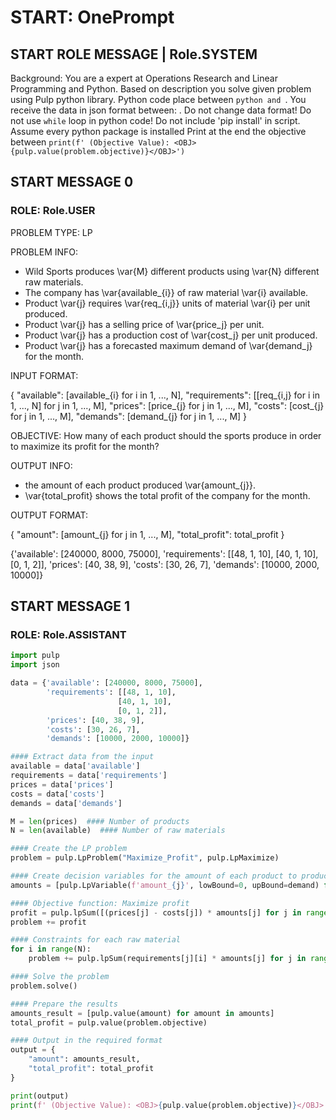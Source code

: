 # START: OnePrompt 
## START ROLE MESSAGE | Role.SYSTEM 
Background: You are a expert at Operations Research and Linear Programming and Python. Based on description you solve given problem using Pulp python library. Python code place between ```python and ```. You receive the data in json format between: <DATA></DATA>. Do not change data format! Do not use `while` loop in python code! Do not include 'pip install' in script. Assume every python package is installed Print at the end the objective between <OBJ></OBJ> `print(f' (Objective Value): <OBJ>{pulp.value(problem.objective)}</OBJ>')`  
## START MESSAGE 0 
### ROLE: Role.USER
<DESCRIPTION>
PROBLEM TYPE: LP

PROBLEM INFO:

- Wild Sports produces \var{M} different products using \var{N} different raw materials.
- The company has \var{available_{i}} of raw material \var{i} available.
- Product \var{j} requires \var{req_{i,j}} units of material \var{i} per unit produced.
- Product \var{j} has a selling price of \var{price_j} per unit.
- Product \var{j} has a production cost of \var{cost_j} per unit produced.
- Product \var{j} has a forecasted maximum demand of \var{demand_j} for the month.

INPUT FORMAT: 

{
    "available": [available_{i} for i in 1, ..., N],
    "requirements": [[req_{i,j} for i in 1, ..., N] for j in 1, ..., M],
    "prices": [price_{j} for j in 1, ..., M],
    "costs": [cost_{j} for j in 1, ..., M],
    "demands": [demand_{j} for j in 1, ..., M]
}

OBJECTIVE: How many of each product should the sports produce in order to maximize its profit for the month?

OUTPUT INFO:

- the amount of each product produced \var{amount_{j}}.
- \var{total_profit} shows the total profit of the company for the month.

OUTPUT FORMAT:

{
    "amount": [amount_{j} for j in 1, ..., M],
    "total_profit": total_profit
}

</DESCRIPTION>
<DATA>
{'available': [240000, 8000, 75000], 'requirements': [[48, 1, 10], [40, 1, 10], [0, 1, 2]], 'prices': [40, 38, 9], 'costs': [30, 26, 7], 'demands': [10000, 2000, 10000]}</DATA>


## START MESSAGE 1 
### ROLE: Role.ASSISTANT
```python
import pulp
import json

data = {'available': [240000, 8000, 75000], 
        'requirements': [[48, 1, 10], 
                        [40, 1, 10], 
                        [0, 1, 2]], 
        'prices': [40, 38, 9], 
        'costs': [30, 26, 7], 
        'demands': [10000, 2000, 10000]}

#### Extract data from the input
available = data['available']
requirements = data['requirements']
prices = data['prices']
costs = data['costs']
demands = data['demands']

M = len(prices)  #### Number of products
N = len(available)  #### Number of raw materials

#### Create the LP problem
problem = pulp.LpProblem("Maximize_Profit", pulp.LpMaximize)

#### Create decision variables for the amount of each product to produce
amounts = [pulp.LpVariable(f'amount_{j}', lowBound=0, upBound=demand) for j, demand in enumerate(demands)]

#### Objective function: Maximize profit
profit = pulp.lpSum([(prices[j] - costs[j]) * amounts[j] for j in range(M)])
problem += profit

#### Constraints for each raw material
for i in range(N):
    problem += pulp.lpSum(requirements[j][i] * amounts[j] for j in range(M)) <= available[i]

#### Solve the problem
problem.solve()

#### Prepare the results
amounts_result = [pulp.value(amount) for amount in amounts]
total_profit = pulp.value(problem.objective)

#### Output in the required format
output = {
    "amount": amounts_result,
    "total_profit": total_profit
}

print(output)
print(f' (Objective Value): <OBJ>{pulp.value(problem.objective)}</OBJ>')
```

